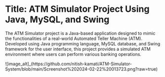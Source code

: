 <h1>Title: ATM Simulator Project Using Java, MySQL, and Swing</h1>
<br.
Description:
  <br>
<p>The ATM Simulator project is a Java-based application designed to mimic the functionalities of a real-world Automated Teller Machine (ATM). Developed using Java programming language, MySQL database, and Swing framework for the user interface, this project provides a simulated ATM environment where users can perform various banking operations.</p>
![image_alt]_(https://github.com/nitish-kamati/ATM-Simulator-System/blob/main/Screenshot%202024-02-22%20013723.png?raw=true)
